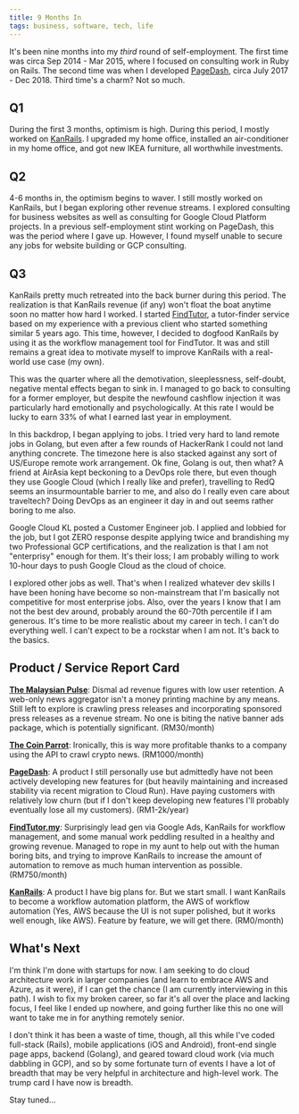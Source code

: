 ```yaml
---
title: 9 Months In
tags: business, software, tech, life
---
```


It's been nine months into my _third_ round of self-employment. The first time was circa Sep 2014 - Mar 2015, where I focused on consulting work in Ruby on Rails. The second time was when I developed [PageDash](https://www.pagedash.com), circa July 2017 - Dec 2018. Third time's a charm? Not so much.

## Q1

During the first 3 months, optimism is high. During this period, I mostly worked on [KanRails](https://www.kanrails.com). I upgraded my home office, installed an air-conditioner in my home office, and got new IKEA furniture, all worthwhile investments.

## Q2

4-6 months in, the optimism begins to waver. I still mostly worked on KanRails, but I began exploring other revenue streams. I explored consulting for business websites as well as consulting for Google Cloud Platform projects. In a previous self-employment stint working on PageDash, this was the period where I gave up. However, I found myself unable to secure any jobs for website building or GCP consulting.

## Q3

KanRails pretty much retreated into the back burner during this period. The realization is that KanRails revenue (if any) won't float the boat anytime soon no matter how hard I worked. I started [FindTutor](https://findtutor.my), a tutor-finder service based on my experience with a previous client who started something similar 5 years ago. This time, however, I decided to dogfood KanRails by using it as the workflow management tool for FindTutor. It was and still remains a great idea to motivate myself to improve KanRails with a real-world use case (my own).

This was the quarter where all the demotivation, sleeplessness, self-doubt, negative mental effects began to sink in. I managed to go back to consulting for a former employer, but despite the newfound cashflow injection it was particularly hard emotionally and psychologically. At this rate I would be lucky to earn 33% of what I earned last year in employment.

In this backdrop, I began applying to jobs. I tried very hard to land remote jobs in Golang, but even after a few rounds of HackerRank I could not land anything concrete. The timezone here is also stacked against any sort of US/Europe remote work arrangement. Ok fine, Golang is out, then what? A friend at AirAsia kept beckoning to a DevOps role there, but even though they use Google Cloud (which I really like and prefer), travelling to RedQ seems an insurmountable barrier to me, and also do I really even care about traveltech? Doing DevOps as an engineer it day in and out seems rather boring to me also.

Google Cloud KL posted a Customer Engineer job. I applied and lobbied for the job, but I got ZERO response despite applying twice and brandishing my two Professional GCP certifications, and the realization is that I am not "enterprisy" enough for them. It's their loss; I am probably willing to work 10-hour days to push Google Cloud as the cloud of choice.

I explored other jobs as well. That's when I realized whatever dev skills I have been honing have become so non-mainstream that I'm basically not competitive for most enterprise jobs. Also, over the years I know that I am not the best dev around, probably around the 60-70th percentile if I am generous. It's time to be more realistic about my career in tech. I can't do everything well. I can't expect to be a rockstar when I am not. It's back to the basics.

## Product / Service Report Card

**[The Malaysian Pulse](https://themalaysianpulse.com)**: Dismal ad revenue figures with low user retention. A web-only news aggregator isn't a money printing machine by any means. Still left to explore is crawling press releases and incorporating sponsored press releases as a revenue stream. No one is biting the native banner ads package, which is potentially significant. (RM30/month)

**[The Coin Parrot](https://thecoinparrot.com)**: Ironically, this is way more profitable thanks to a company using the API to crawl crypto news. (RM1000/month)

**[PageDash](https://www.pagedash.com)**: A product I still personally use but admittedly have not been actively developing new features for (but heavily maintaining and increased stability via recent migration to Cloud Run). Have paying customers with relatively low churn (but if I don't keep developing new features I'll probably eventually lose all my customers). (RM1-2k/year)

**[FindTutor.my](https://findtutor.my)**: Surprisingly lead gen via Google Ads, KanRails for workflow management, and some manual work peddling resulted in a healthy and growing revenue. Managed to rope in my aunt to help out with the human boring bits, and trying to improve KanRails to increase the amount of automation to remove as much human intervention as possible. (RM750/month)

**[KanRails](https://www.kanrails.com)**: A product I have big plans for. But we start small. I want KanRails to become a workflow automation platform, the AWS of workflow automation (Yes, AWS because the UI is not super polished, but it works well enough, like AWS). Feature by feature, we will get there. (RM0/month)

## What's Next

I'm think I'm done with startups for now. I am seeking to do cloud architecture work in larger companies (and learn to embrace AWS and Azure, as it were), if I can get the chance (I am currently interviewing in this path). I wish to fix my broken career, so far it's all over the place and lacking focus, I feel like I ended up nowhere, and going further like this no one will want to take me in for anything remotely senior.

I don't think it has been a waste of time, though, all this while I've coded full-stack (Rails), mobile applications (iOS and Android), front-end single page apps, backend (Golang), and geared toward cloud work (via much dabbling in GCP), and so by some fortunate turn of events I have a lot of breadth that may be very helpful in architecture and high-level work. The trump card I have now is breadth.

Stay tuned...